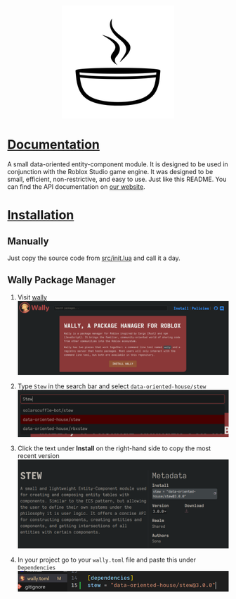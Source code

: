 <div style="width:100%; text-align:center;"><img src=".moonwave/static/SoupWhiteBlack.png" alt="Stew Logo" width="256"/></div>

# [Documentation](https://data-oriented-house.github.io/Stew/)

A small data-oriented entity-component module. It is designed to be used in conjunction with the Roblox Studio game engine. It was designed to be small, efficient, non-restrictive, and easy to use. Just like this README. You can find the API documentation on [our website](https://data-oriented-house.github.io/Stew/).


# [Installation](https://data-oriented-house.github.io/Stew/docs/Installation)

## Manually

Just copy the source code from [src/init.lua](src/init.lua) and call it a day.

## Wally Package Manager

1. Visit [wally](https://wally.run)
![The Wally Website Homepage](/WallyStep1.png)

2. Type `Stew` in the search bar and select `data-oriented-house/stew`
![Search Results](/WallyStep2.png)

3. Click the text under **Install** on the right-hand side to copy the most recent version
![Copying Most Recent Version](/WallyStep3.png)

4. In your project go to your `wally.toml` file and paste this under `Dependencies`
![Pasting Into wally.toml File](/WallyStep4.png)